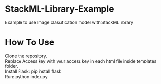 # StackML-Library-Example
Example to use Image classification model with StackML library

# How To Use
Clone the repository.
<br/>
Replace Access key with your access key in each html file inside templates folder.
<br/>
Install Flask: pip install flask
<br/>
Run: python index.py
